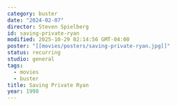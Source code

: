 ```yaml
---
category: buster
date: "2024-02-07"
director: Steven Spielberg
id: saving-private-ryan
modified: 2025-10-29 02:14:56 GMT-04:00
poster: "[[movies/posters/saving-private-ryan.jpg]]"
status: recurring
studio: general
tags:
  - movies
  - buster
title: Saving Private Ryan
year: 1998
---
```

